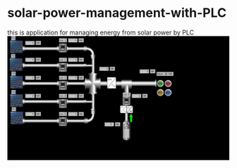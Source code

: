 # solar-power-management-with-PLC
this is application for managing energy from solar power by PLC 
![alt tag](https://github.com/exp-technology/solar-power-management-with-PLC/blob/master/polban%20plts.png?raw=true)
